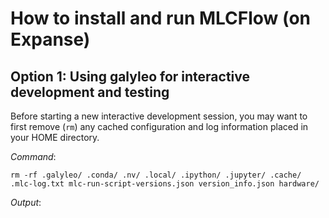 # How to install and run MLCFlow (on Expanse)

## Option 1: Using galyleo for interactive development and testing

Before starting a new interactive development session, you may want to first remove (`rm`) any cached configuration and log information placed in your HOME directory.

*Command*:
```
rm -rf .galyleo/ .conda/ .nv/ .local/ .ipython/ .jupyter/ .cache/ .mlc-log.txt mlc-run-script-versions.json version_info.json hardware/
```

*Output*:
